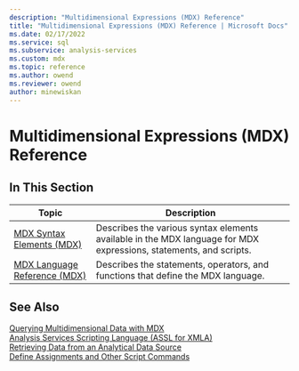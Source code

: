 ```yaml
---
description: "Multidimensional Expressions (MDX) Reference"
title: "Multidimensional Expressions (MDX) Reference | Microsoft Docs"
ms.date: 02/17/2022
ms.service: sql
ms.subservice: analysis-services
ms.custom: mdx
ms.topic: reference
ms.author: owend
ms.reviewer: owend
author: minewiskan
---
```

# Multidimensional Expressions (MDX) Reference


    
## In This Section  
  
|Topic|Description|  
|-----------|-----------------|  
|[MDX Syntax Elements &#40;MDX&#41;](../mdx/mdx-syntax-elements-mdx.md)|Describes the various syntax elements available in the MDX language for MDX expressions, statements, and scripts.|  
|[MDX Language Reference &#40;MDX&#41;](../mdx/mdx-language-reference-mdx.md)|Describes the statements, operators, and functions that define the MDX language.|  
  
## See Also  
 [Querying Multidimensional Data with MDX](/analysis-services/multidimensional-models/mdx/querying-multidimensional-data-with-mdx)   
 [Analysis Services Scripting Language &#40;ASSL for XMLA&#41;](/analysis-services/assl/analysis-services-scripting-language-assl-for-xmla)   
 [Retrieving Data from an Analytical Data Source](/analysis-services/adomd/multidimensional-models-adomd-net-client/retrieving-data-from-an-analytical-data-source)   
 [Define Assignments and Other Script Commands](/analysis-services/multidimensional-models/define-assignments-and-other-script-commands)  
  
